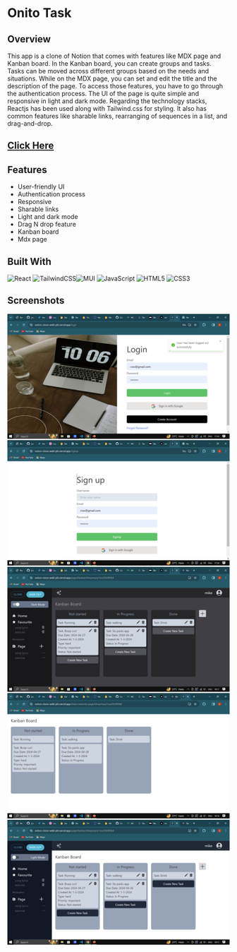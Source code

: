 # Onito Task

## Overview
This app is a clone of Notion that comes with features like MDX page and  Kanban board. In the Kanban board, you can create groups and tasks. Tasks can be moved across different groups based on the needs and situations. While on the MDX page, you can set and edit the title and the description of the page. To access those features, you have to go through the authentication process. The UI of the page is quite simple and responsive in light and dark mode. Regarding the technology stacks, Reactjs has been used along with Tailwind.css for styling. It also has common features like sharable links, rearranging of sequences in a list, and drag-and-drop. 

## [Click Here](https://notion-clone-weld-phi.vercel.app/)

## Features

* User-friendly UI
* Authentication process
* Responsive
* Sharable links
* Light and dark mode
* Drag N drop feature
* Kanban board
* Mdx page

## Built With
![React](https://img.shields.io/badge/react-%2320232a.svg?style=for-the-badge&logo=react&logoColor=%2361DAFB)
![TailwindCSS](https://img.shields.io/badge/tailwindcss-%2338B2AC.svg?style=for-the-badge&logo=tailwind-css&logoColor=white)![MUI](https://img.shields.io/badge/MUI-%230081CB.svg?style=for-the-badge&logo=mui&logoColor=white)
![JavaScript](https://img.shields.io/badge/javascript-%23323330.svg?style=for-the-badge&logo=javascript&logoColor=%23F7DF1E)
![HTML5](https://img.shields.io/badge/html5-%23E34F26.svg?style=for-the-badge&logo=html5&logoColor=white)
![CSS3](https://img.shields.io/badge/css3-%231572B6.svg?style=for-the-badge&logo=css3&logoColor=white)

## Screenshots
![Alt text](https://github.com/theroughcoder/Notion-Clone/blob/main/screenshots/Screenshot%20(80).png "Optional Title")
![Alt text](https://github.com/theroughcoder/Notion-Clone/blob/main/screenshots/Screenshot%20(81).png "Optional Title")
![Alt text](https://github.com/theroughcoder/Notion-Clone/blob/main/screenshots/Screenshot%20(83).png "Optional Title")
![Alt text](https://github.com/theroughcoder/Notion-Clone/blob/main/screenshots/Screenshot%20(84).png "Optional Title")
![Alt text](https://github.com/theroughcoder/Notion-Clone/blob/main/screenshots/Screenshot%20(82).png "Optional Title")


